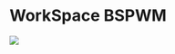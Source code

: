 # WorkSpace BSPWM

<img src="https://media.discordapp.net/attachments/872254527389188157/987819035242659850/unknown.png?width=1098&height=618">
